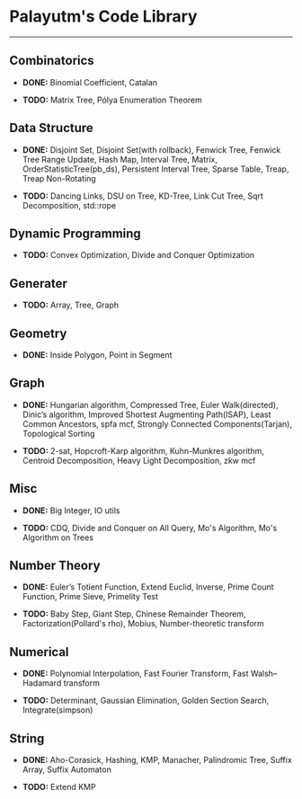 # Palayutm's Code Library
----
## Combinatorics

- **DONE:**  Binomial Coefficient,  Catalan


- **TODO:**  Matrix Tree,  Pólya Enumeration Theorem

## Data Structure

- **DONE:**  Disjoint Set,  Disjoint Set(with rollback),  Fenwick Tree,  Fenwick Tree Range Update,  Hash Map,  Interval Tree,  Matrix,  OrderStatisticTree(pb_ds),  Persistent Interval Tree,  Sparse Table,  Treap,  Treap Non-Rotating


- **TODO:**  Dancing Links,  DSU on Tree,  KD-Tree,  Link Cut Tree,  Sqrt Decomposition,  std::rope

## Dynamic Programming

- **TODO:**  Convex Optimization,  Divide and Conquer Optimization

## Generater

- **TODO:**  Array,  Tree,  Graph

## Geometry

- **DONE:**  Inside Polygon,  Point in Segment

## Graph

- **DONE:**  Hungarian algorithm,  Compressed Tree,  Euler Walk(directed),  Dinic’s algorithm,  Improved Shortest Augmenting Path(ISAP),  Least Common Ancestors,  spfa mcf,  Strongly Connected Components(Tarjan),  Topological Sorting


- **TODO:**  2-sat,  Hopcroft-Karp algorithm,  Kuhn-Munkres algorithm,  Centroid Decomposition,  Heavy Light Decomposition,  zkw mcf

## Misc

- **DONE:**  Big Integer,  IO utils


- **TODO:**  CDQ,  Divide and Conquer on All Query,  Mo's Algorithm,  Mo's Algorithm on Trees

## Number Theory

- **DONE:**  Euler’s Totient Function,  Extend Euclid,  Inverse,  Prime Count Function,  Prime Sieve,  Primelity Test


- **TODO:**  Baby Step, Giant Step,  Chinese Remainder Theorem,  Factorization(Pollard's rho),  Mobius,  Number-theoretic transform

## Numerical

- **DONE:**  Polynomial Interpolation,  Fast Fourier Transform,  Fast Walsh–Hadamard transform


- **TODO:**  Determinant,  Gaussian Elimination,  Golden Section Search,  Integrate(simpson)

## String

- **DONE:**  Aho-Corasick,  Hashing,  KMP,  Manacher,  Palindromic Tree,  Suffix Array,  Suffix Automaton


- **TODO:**  Extend KMP

